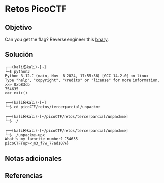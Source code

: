 # Retos PicoCTF


## Objetivo 

Can you get the flag? Reverse engineer this [binary](https://artifacts.picoctf.net/c/203/unpackme-upx).
## Solución 

```
┌──(kali㉿kali)-[~]
└─$ python3                                                                   
Python 3.12.7 (main, Nov  8 2024, 17:55:36) [GCC 14.2.0] on linux
Type "help", "copyright", "credits" or "license" for more information.
>>> 0xb83cb
754635
>>> exit()
                                                                                           
┌──(kali㉿kali)-[~]
└─$ cd picoCTF/retos/tercerparcial/unpackme 
                                                                                           
┌──(kali㉿kali)-[~/picoCTF/retos/tercerparcial/unpackme]
└─$ ./           
                                                                                           
┌──(kali㉿kali)-[~/picoCTF/retos/tercerparcial/unpackme]
└─$ ./unpackme-upx 
What's my favorite number? 754635
picoCTF{up><_m3_f7w_77ad107e}

```

## Notas adicionales 

## Referencias 
